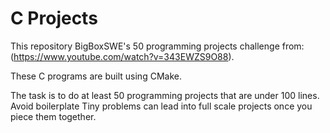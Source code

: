 # C Projects

This repository BigBoxSWE's 50 programming projects challenge from: (https://www.youtube.com/watch?v=343EWZS9O88).

These C programs are built using CMake. 

The task is to do at least 50 programming projects that are under 100 lines. Avoid boilerplate
Tiny problems can lead into full scale projects once you piece them together.
